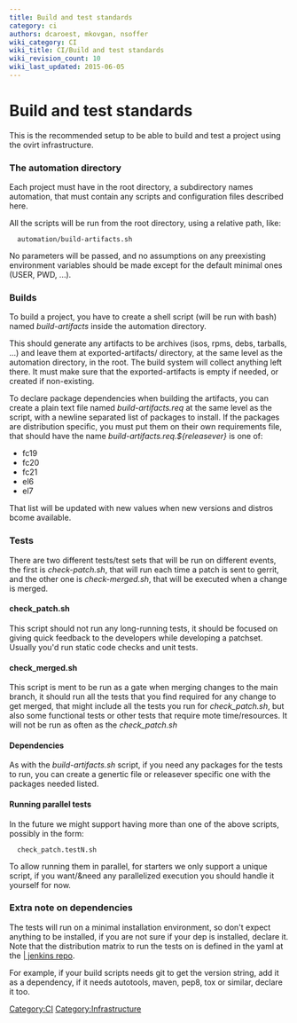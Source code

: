 ```yaml
---
title: Build and test standards
category: ci
authors: dcaroest, mkovgan, nsoffer
wiki_category: CI
wiki_title: CI/Build and test standards
wiki_revision_count: 10
wiki_last_updated: 2015-06-05
---
```


# Build and test standards

This is the recommended setup to be able to build and test a project using the ovirt infrastructure.

### The automation directory

Each project must have in the root directory, a subdirectory names automation, that must contain any scripts and configuration files described here.

All the scripts will be run from the root directory, using a relative path, like:

      automation/build-artifacts.sh

No parameters will be passed, and no assumptions on any preexisting environment variables should be made except for the default minimal ones (USER, PWD, ...).

### Builds

To build a project, you have to create a shell script (will be run with bash) named *build-artifacts* inside the automation directory.

This should generate any artifacts to be archives (isos, rpms, debs, tarballs, ...) and leave them at exported-artifacts/ directory, at the same level as the automation directory, in the root. The build system will collect anything left there. It must make sure that the exported-artifacts is empty if needed, or created if non-existing.

To declare package dependencies when building the artifacts, you can create a plain text file named *build-artifacts.req* at the same level as the script, with a newline separated list of packages to install. If the packages are distribution specific, you must put them on their own requirements file, that should have the name *build-artifacts.req.${releasever}* is one of:

*   fc19
*   fc20
*   fc21
*   el6
*   el7

That list will be updated with new values when new versions and distros bcome available.

### Tests

There are two different tests/test sets that will be run on different events, the first is *check-patch.sh*, that will run each time a patch is sent to gerrit, and the other one is *check-merged.sh*, that will be executed when a change is merged.

#### check_patch.sh

This script should not run any long-running tests, it should be focused on giving quick feedback to the developers while developing a patchset. Usually you'd run static code checks and unit tests.

#### check_merged.sh

This script is ment to be run as a gate when merging changes to the main branch, it should run all the tests that you find required for any change to get merged, that might include all the tests you run for *check_patch.sh*, but also some functional tests or other tests that require mote time/resources. It will not be run as often as the *check_patch.sh*

#### Dependencies

As with the *build-artifacts.sh* script, if you need any packages for the tests to run, you can create a genertic file or releasever specific one with the packages needed listed.

#### Running parallel tests

In the future we might support having more than one of the above scripts, possibly in the form:

      check_patch.testN.sh

To allow running them in parallel, for starters we only support a unique script, if you want/&need any parallelized execution you should handle it yourself for now.

### Extra note on dependencies

The tests will run on a minimal installation environment, so don't expect anything to be installed, if you are not sure if your dep is installed, declare it. Note that the distribution matrix to run the tests on is defined in the yaml at the [| jenkins repo](http://gerrit.ovirt.org/#/admin/projects/jenkins).

For example, if your build scripts needs git to get the version string, add it as a dependency, if it needs autotools, maven, pep8, tox or similar, declare it too.

<Category:CI> <Category:Infrastructure>
